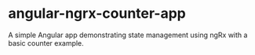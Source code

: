 # angular-ngrx-counter-app
A simple Angular app demonstrating state management using ngRx with a basic counter example.
